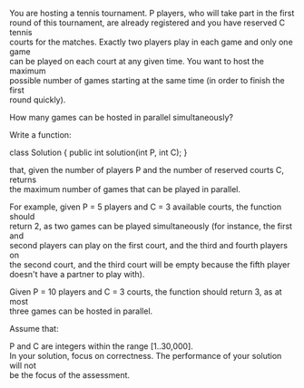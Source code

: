 You are hosting a tennis tournament. P players, who will take part in the first  
round of this tournament, are already registered and you have reserved C tennis  
courts for the matches. Exactly two players play in each game and only one game  
can be played on each court at any given time. You want to host the maximum  
possible number of games starting at the same time (in order to finish the first  
round quickly).  
  
How many games can be hosted in parallel simultaneously?  
  
Write a function:  
  
class Solution { public int solution(int P, int C); }  
  
that, given the number of players P and the number of reserved courts C, returns  
the maximum number of games that can be played in parallel.  
  
For example, given P = 5 players and C = 3 available courts, the function should  
return 2, as two games can be played simultaneously (for instance, the first and  
second players can play on the first court, and the third and fourth players on  
the second court, and the third court will be empty because the fifth player  
doesn't have a partner to play with).  
  
Given P = 10 players and C = 3 courts, the function should return 3, as at most  
three games can be hosted in parallel.  
  
Assume that:  
  
P and C are integers within the range [1..30,000].  
In your solution, focus on correctness. The performance of your solution will not  
be the focus of the assessment.  
